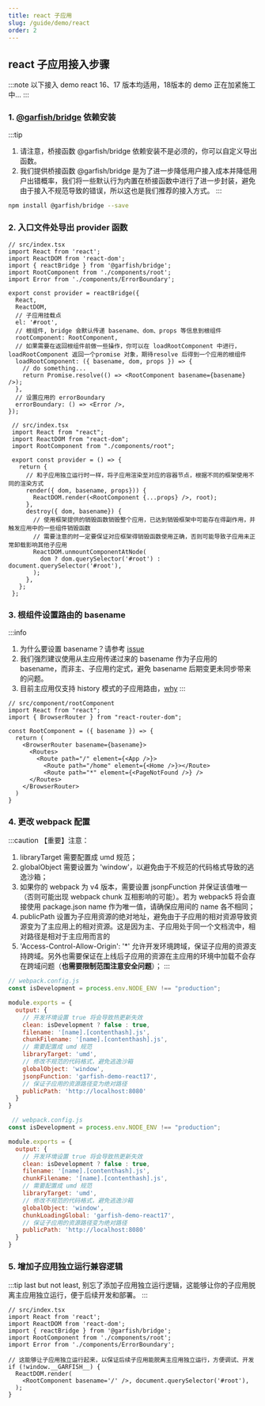 ```yaml
---
title: react 子应用
slug: /guide/demo/react
order: 2
---
```


## react 子应用接入步骤

:::note
 以下接入 demo react 16、17 版本均适用，18版本的 demo 正在加紧施工中...
:::


### 1. [@garfish/bridge](../../guide/bridge) 依赖安装

:::tip
 1. 请注意，桥接函数 @garfish/bridge 依赖安装不是必须的，你可以自定义导出函数。
 2. 我们提供桥接函数 @garfish/bridge 是为了进一步降低用户接入成本并降低用户出错概率，我们将一些默认行为内置在桥接函数中进行了进一步封装，避免由于接入不规范导致的错误，所以这也是我们推荐的接入方式。
:::

```bash npm2yarn
npm install @garfish/bridge --save
```

### 2. 入口文件处导出 provider 函数

<Tabs>
  <TabItem value="bridge_provider" label="使用 @garfish/bridge 导出" default>

  ```tsx
  // src/index.tsx
  import React from 'react';
  import ReactDOM from 'react-dom';
  import { reactBridge } from '@garfish/bridge';
  import RootComponent from './components/root';
  import Error from './components/ErrorBoundary';

  export const provider = reactBridge({
    React,
    ReactDOM,
    // 子应用挂载点
    el: '#root',
    // 根组件, bridge 会默认传递 basename、dom、props 等信息到根组件
    rootComponent: RootComponent,
    // 如果需要在返回根组件前做一些操作，你可以在 loadRootComponent 中进行，loadRootComponent 返回一个promise 对象，期待resolve 后得到一个应用的根组件
    loadRootComponent: ({ basename, dom, props }) => {
      // do something...
      return Promise.resolve(() => <RootComponent basename={basename} />);
    },
    // 设置应用的 errorBoundary
    errorBoundary: () => <Error />,
  });
  ```

  </TabItem>
  <TabItem value="customer_provider" label="自定义导出函数" default>

   ```tsx
    // src/index.tsx
    import React from "react";
    import ReactDOM from "react-dom";
    import RootComponent from "./components/root";

    export const provider = () => {
      return {
        // 和子应用独立运行时一样，将子应用渲染至对应的容器节点，根据不同的框架使用不同的渲染方式
        render({ dom, basename, props})) {
          ReactDOM.render(<RootComponent {...props} />, root);
        },
        destroy({ dom, basename}) {
          // 使用框架提供的销毁函数销毁整个应用，已达到销毁框架中可能存在得副作用，并触发应用中的一些组件销毁函数
          // 需要注意的时一定要保证对应框架得销毁函数使用正确，否则可能导致子应用未正常卸载影响其他子应用
          ReactDOM.unmountComponentAtNode(
            dom ? dom.querySelector('#root') : document.querySelector('#root'),
          );
        },
      };
    };
  ```
  </TabItem>
</Tabs>

### 3. 根组件设置路由的 basename
:::info
1. 为什么要设置 basename？请参考 [issue](../../issues/childApp.md#子应用拿到-basename-的作用)
2. 我们强烈建议使用从主应用传递过来的 basename 作为子应用的 basename，而非主、子应用约定式，避免 basename 后期变更未同步带来的问题。
3. 目前主应用仅支持 history 模式的子应用路由，[why](../../issues/childApp.md#为什么主应用仅支持-history-模式)
:::
```tsx
// src/component/rootComponent
import React from "react";
import { BrowserRouter } from "react-router-dom";

const RootComponent = ({ basename }) => {
  return (
    <BrowserRouter basename={basename}>
      <Routes>
        <Route path="/" element={<App />}>
          <Route path="/home" element={<Home />}></Route>
          <Route path="*" element={<PageNotFound />} />
      </Routes>
    </BrowserRouter>
  )
}
```
### 4. 更改 webpack 配置
:::caution 【重要】注意：
1. libraryTarget 需要配置成 umd 规范；
2. globalObject 需要设置为 'window'，以避免由于不规范的代码格式导致的逃逸沙箱；
3. 如果你的 webpack 为 v4 版本，需要设置 jsonpFunction 并保证该值唯一（否则可能出现 webpack chunk 互相影响的可能）。若为 webpack5 将会直接使用 package.json name 作为唯一值，请确保应用间的 name 各不相同；
4. publicPath 设置为子应用资源的绝对地址，避免由于子应用的相对资源导致资源变为了主应用上的相对资源。这是因为主、子应用处于同一个文档流中，相对路径是相对于主应用而言的
5. 'Access-Control-Allow-Origin': '*' 允许开发环境跨域，保证子应用的资源支持跨域。另外也需要保证在上线后子应用的资源在主应用的环境中加载不会存在跨域问题（**也需要限制范围注意安全问题**）；
:::

<Tabs>
  <TabItem value="Webpack" label="webpack4" default>

  ```js
  // webpack.config.js
  const isDevelopment = process.env.NODE_ENV !== "production";

  module.exports = {
    output: {
      // 开发环境设置 true 将会导致热更新失效
      clean: isDevelopment ? false : true,
      filename: '[name].[contenthash].js',
      chunkFilename: '[name].[contenthash].js',
      // 需要配置成 umd 规范
      libraryTarget: 'umd',
      // 修改不规范的代码格式，避免逃逸沙箱
      globalObject: 'window',
      jsonpFunction: 'garfish-demo-react17',
      // 保证子应用的资源路径变为绝对路径
      publicPath: 'http://localhost:8080'
    }
  }
  ```
  </TabItem>
  <TabItem value="vite" label="webpack5" default>

  ```js
   // webpack.config.js
  const isDevelopment = process.env.NODE_ENV !== "production";

  module.exports = {
    output: {
      // 开发环境设置 true 将会导致热更新失效
      clean: isDevelopment ? false : true,
      filename: '[name].[contenthash].js',
      chunkFilename: '[name].[contenthash].js',
      // 需要配置成 umd 规范
      libraryTarget: 'umd',
      // 修改不规范的代码格式，避免逃逸沙箱
      globalObject: 'window',
      chunkLoadingGlobal: 'garfish-demo-react17',
      // 保证子应用的资源路径变为绝对路径
      publicPath: 'http://localhost:8080'
    }
  }
  ```

  </TabItem>
</Tabs>

### 5. 增加子应用独立运行兼容逻辑
:::tip
last but not least, 别忘了添加子应用独立运行逻辑，这能够让你的子应用脱离主应用独立运行，便于后续开发和部署。
:::
```tsx
// src/index.tsx
import React from 'react';
import ReactDOM from 'react-dom';
import { reactBridge } from '@garfish/bridge';
import RootComponent from './components/root';
import Error from './components/ErrorBoundary';

// 这能够让子应用独立运行起来，以保证后续子应用能脱离主应用独立运行，方便调试、开发
if (!window.__GARFISH__) {
  ReactDOM.render(
    <RootComponent basename='/' />, document.querySelector('#root'),
  );
}
```
